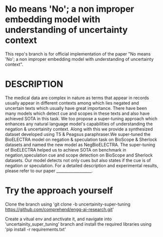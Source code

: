 # No means 'No'; a non improper embedding model with understanding of uncertainty context
This repo's branch is for official implementation of the paper "No means 'No'; a non improper embedding model with understanding of uncertainty context".

# DESCRIPTION
The medical data are complex in nature as terms that appear in records usually appear in different contexts among which lies negated and uncertain texts which usually have great importance. There have been many models which detect cue and scopes in these texts and also have achieved SOTA in this task. 
We too propose a super-tuning approach which enhances any natural language model's capabilities of understanding the negation & uncertainity context.
Along with this we provide a synthesized dataset developed using T5 & Peagsus paraphraser.We super-tuned the BioELECTRA model on negation & speculation task on BioScope & Sherlock datasets and named the new model as NegBioELECTRA. The super-tuning of BioELECTRA helped us to achieve SOTA on benchmark in negation,speculation cue and scope detection on BioScope and Sherlock datasets. Our model detects not only cues but also states if the cue is of negation or speculation. For a detailed description and experimental results, please refer to our paper __________________.

# Try the approach yourself

Clone the branch using
'git clone -b uncertainity-super-tuning https://github.com/comprehend/engg-ai-research.git'

Create a vitual env and anctivate it, and navigate into 'uncertainity_super_tuning' branch and install the required libraries using
'pip install -r requirements.txt'

